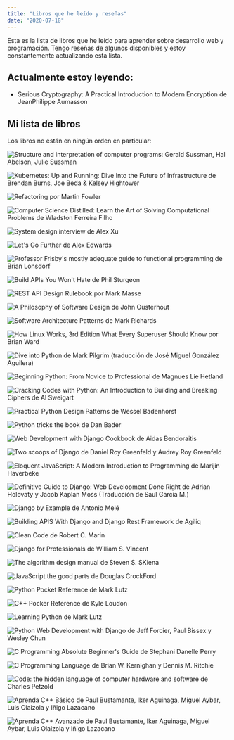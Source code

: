 ```yaml
---
title: "Libros que he leído y reseñas"
date: "2020-07-18"
---
```


Esta es la lista de libros que he leído para aprender sobre desarrollo web y programación. Tengo reseñas de algunos disponibles y estoy constantemente actualizando esta lista.

## Actualmente estoy leyendo:

- Serious Cryptography: A Practical Introduction to Modern Encryption de JeanPhilippe Aumasson

## Mi lista de libros

Los libros no están en ningún orden en particular:

![Structure and interpretation of computer programs: Gerald Sussman, Hal Abelson, Julie Sussman](images/sicp-js.jpg "Structure and interpretation of computer programs: Gerald Sussman, Hal Abelson, Julie Sussman")

![Kubernetes: Up and Running: Dive Into the Future of Infrastructure de Brendan Burns, Joe Beda & Kelsey Hightower](images/kubernetes-up-and-running.jpg "Kubernetes: Up and Running: Dive Into the Future of Infrastructure de Brendan Burns, Joe Beda & Kelsey Hightower")

![Refactoring por Martin Fowler](images/refactoring.jpg "Refactoring por Martin Fowler")


![Computer Science Distilled: Learn the Art of Solving Computational Problems de Wladston Ferreira Filho](images/computer-science-distilled.jpg "Computer Science Distilled: Learn the Art of Solving Computational Problems de Wladston Ferreira Filho")


![System design interview de Alex Xu](images/system-design-interview.jpg "System design interview de Alex Xu")


![Let's Go Further de Alex Edwards](images/lets-go-further.jpg "Let's Go Further de Alex Edwards")


![Professor Frisby's mostly adequate guide to functional programming de Brian Lonsdorf](images/professor-frisby.jpg "Professor Frisby's mostly adequate guide to functional programming de Brian Lonsdorf")


![Build APIs You Won't Hate de Phil Sturgeon](images/build-apis-you-wont-hate.jpg "Build APIs You Won't Hate de Phil Sturgeon")


![REST API Design Rulebook por Mark Masse](images/rest-api-design.jpg "REST API Design Rulebook por Mark Masse")


![A Philosophy of Software Design de John Ousterhout](images/a-philosophy-of-software-design.jpg "A Philosophy of Software Design de John Ousterhout")


![Software Architecture Patterns de Mark Richards](images/software-architecture-patterns.jpg "Software Architecture Patterns de Mark Richards")


![How Linux Works, 3rd Edition What Every Superuser Should Know por Brian Ward](images/how-linux-works.jpg "How Linux Works, 3rd Edition What Every Superuser Should Know por Brian Ward")


![Dive into Python de Mark Pilgrim (traducción de José Miguel González Aguilera)](images/dive-into-python.jpg "Dive into Python de Mark Pilgrim (traducción de José Miguel González Aguilera)")


![Beginning Python: From Novice to Professional de Magnues Lie Hetland](images/beginning-python.jpg "Beginning Python: From Novice to Professional de Magnues Lie Hetland")


![Cracking Codes with Python: An Introduction to Building and Breaking Ciphers de Al Sweigart](images/cracking-codes-with-python.jpg "Cracking Codes with Python: An Introduction to Building and Breaking Ciphers de Al Sweigart")


![Practical Python Design Patterns de Wessel Badenhorst](images/practical-python-design-patterns.jpg "Practical Python Design Patterns de Wessel Badenhorst")


![Python tricks the book de Dan Bader](images/python-tricks-the-book.jpg "Python tricks the book de Dan Bader")


![Web Development with Django Cookbook de Aidas Bendoraitis](images/web-development-with-django-cookbook.jpg "Web Development with Django Cookbook de Aidas Bendoraitis")


![Two scoops of Django de Daniel Roy Greenfeld y Audrey Roy Greenfeld](images/two-scoops-of-django.jpg "Two scoops of Django de Daniel Roy Greenfeld y Audrey Roy Greenfeld")


![Eloquent JavaScript: A Modern Introduction to Programming de Marijin Haverbeke](images/eloquent-javascript.jpg "Eloquent JavaScript: A Modern Introduction to Programming de Marijin Haverbeke")


![Definitive Guide to Django: Web Development Done Right de Adrian Holovaty y Jacob Kaplan Moss (Traducción de Saul Garcia M.)](images/the-definitive-guide-to-django.jpg "Definitive Guide to Django: Web Development Done Right de Adrian Holovaty y Jacob Kaplan Moss (Traducción de Saul Garcia M.)")


![Django by Example de Antonio Melé](images/django-by-example.jpg "Django by Example de Antonio Melé")


![Building APIS With Django and Django Rest Framework de Agiliq](images/building-apis-with-django-and-drf.jpg "Building APIS With Django and Django Rest Framework de Agiliq")


![Clean Code de Robert C. Marin](images/clean-code.jpg "Clean Code de Robert C. Marin")


![Django for Professionals de William S. Vincent](images/django-for-professionals.jpg "Django for Professionals de William S. Vincent")


![The algorithm design manual de Steven S. SKiena](images/the-algorithm-design-manual.jpg "The algorithm design manual de Steven S. SKiena")


![JavaScript the good parts de Douglas CrockFord](images/javascript-the-good-parts.jpg "JavaScript the good parts de Douglas CrockFord")


![Python Pocket Reference de Mark Lutz](images/python-pocket-reference.jpg "Python Pocket Reference de Mark Lutz")


![C++ Pocker Reference de Kyle Loudon](images/cpp-pocket-reference.jpg "C++ Pocker Reference de Kyle Loudon")


![Learning Python de Mark Lutz](images/learning-python.jpg "Learning Python de Mark Lutz")


![Python Web Development with Django de Jeff Forcier, Paul Bissex y Wesley Chun](images/python-web-development.jpg "Python Web Development with Django de Jeff Forcier, Paul Bissex y Wesley Chun")


![C Programming Absolute Beginner's Guide de Stephani Danelle Perry](images/c-programming.jpg "C Programming Absolute Beginner's Guide de Stephani Danelle Perry")


![C Programming Language de Brian W. Kernighan y Dennis M. Ritchie](images/the-c-programming-language.jpg "C Programming Language de Brian W. Kernighan y Dennis M. Ritchie")


![Code: the hidden language of computer hardware and software de Charles Petzold](images/code.jpg "Code: the hidden language of computer hardware and software de Charles Petzold")


![Aprenda C++ Básico de Paul Bustamante, Iker Aguinaga, Miguel Aybar, Luis Olaizola y Iñigo Lazacano](images/aprenda-cpp-basico.jpg "Aprenda C++ Básico de Paul Bustamante, Iker Aguinaga, Miguel Aybar, Luis Olaizola y Iñigo Lazacano")


![Aprenda C++ Avanzado de Paul Bustamante, Iker Aguinaga, Miguel Aybar, Luis Olaizola y Iñigo Lazacano](images/aprenda-cpp-avanzado.jpg "Aprenda C++ Avanzado de Paul Bustamante, Iker Aguinaga, Miguel Aybar, Luis Olaizola y Iñigo Lazacano")

